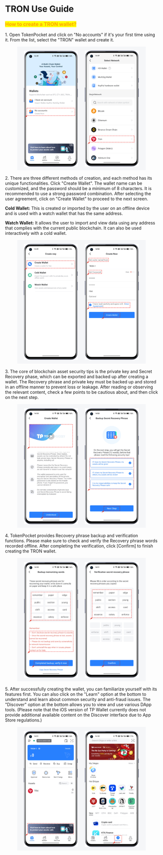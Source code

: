 # TRON Use Guide

### <mark style="color:orange;">How to create a TRON wallet?</mark> <a href="#ovexk" id="ovexk"></a>

1\. Open TokenPocket and click on "No accounts" if it's your first time using it. From the list, select the "TRON" wallet and create it.

<figure><img src="../../.gitbook/assets/1 (1) (1) (2).png" alt=""><figcaption></figcaption></figure>

2\. There are three different methods of creation, and each method has its unique functionalities. Click "Create Wallet". The wallet name can be customized, and the password should be a minimum of 8 characters. It is recommended to use a strong password combination. After selecting the user agreement, click on "Create Wallet" to proceed to the next screen.

**Cold Wallet:** This is created or imported by the user on an offline device and is used with a watch wallet that has the same address.

**Watch Wallet:** It allows the user to import and view data using any address that complies with the current public blockchain. It can also be used interactively with a cold wallet.

<figure><img src="../../.gitbook/assets/2 (28).png" alt=""><figcaption></figcaption></figure>

3\. The core of blockchain asset security tips is the private key and Secret Recovery phase, which can be exported and backed up after creating a wallet. The Recovery phrase and private key must be backed up and stored in an offline manner to prevent loss or leakage. After reading or observing the relevant content, check a few points to be cautious about, and then click on the next step.

<figure><img src="../../.gitbook/assets/3 (2) (2).png" alt=""><figcaption></figcaption></figure>

4\. TokenPocket provides Recovery phrase backup and verification functions. Please make sure to check and verify the Recovery phrase words recorded offline. After completing the verification, click \[Confirm] to finish creating the TRON wallet.

<figure><img src="../../.gitbook/assets/4 (2).png" alt=""><figcaption></figcaption></figure>

5\. After successfully creating the wallet, you can familiarize yourself with its features first. You can also click on the "Learn" option at the bottom to understand and learn about common security and anti-fraud issues. The "Discover" option at the bottom allows you to view and use various DApp tools. (Please note that the iOS version of TP Wallet currently does not provide additional available content on the Discover interface due to App Store regulations.)

<figure><img src="../../.gitbook/assets/5 (1) (1) (1).png" alt=""><figcaption></figcaption></figure>
